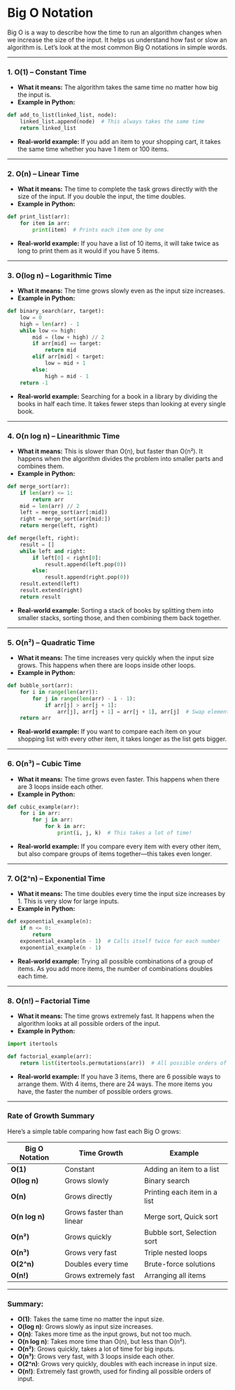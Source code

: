 

# Big O Notation 

Big O is a way to describe how the time to run an algorithm changes when we increase the size of the input. It helps us understand how fast or slow an algorithm is. Let’s look at the most common Big O notations in simple words.

---

### **1. O(1) – Constant Time**
- **What it means:** The algorithm takes the same time no matter how big the input is.
- **Example in Python:**

```python
def add_to_list(linked_list, node):
    linked_list.append(node)  # This always takes the same time
    return linked_list
```

- **Real-world example:** If you add an item to your shopping cart, it takes the same time whether you have 1 item or 100 items.

---

### **2. O(n) – Linear Time**
- **What it means:** The time to complete the task grows directly with the size of the input. If you double the input, the time doubles.
- **Example in Python:**

```python
def print_list(arr):
    for item in arr:
        print(item)  # Prints each item one by one
```

- **Real-world example:** If you have a list of 10 items, it will take twice as long to print them as it would if you have 5 items.

---

### **3. O(log n) – Logarithmic Time**
- **What it means:** The time grows slowly even as the input size increases.
- **Example in Python:**

```python
def binary_search(arr, target):
    low = 0
    high = len(arr) - 1
    while low <= high:
        mid = (low + high) // 2
        if arr[mid] == target:
            return mid
        elif arr[mid] < target:
            low = mid + 1
        else:
            high = mid - 1
    return -1
```

- **Real-world example:** Searching for a book in a library by dividing the books in half each time. It takes fewer steps than looking at every single book.

---

### **4. O(n log n) – Linearithmic Time**
- **What it means:** This is slower than O(n), but faster than O(n²). It happens when the algorithm divides the problem into smaller parts and combines them.
- **Example in Python:**

```python
def merge_sort(arr):
    if len(arr) <= 1:
        return arr
    mid = len(arr) // 2
    left = merge_sort(arr[:mid])
    right = merge_sort(arr[mid:])
    return merge(left, right)

def merge(left, right):
    result = []
    while left and right:
        if left[0] < right[0]:
            result.append(left.pop(0))
        else:
            result.append(right.pop(0))
    result.extend(left)
    result.extend(right)
    return result
```

- **Real-world example:** Sorting a stack of books by splitting them into smaller stacks, sorting those, and then combining them back together.

---

### **5. O(n²) – Quadratic Time**
- **What it means:** The time increases very quickly when the input size grows. This happens when there are loops inside other loops.
- **Example in Python:**

```python
def bubble_sort(arr):
    for i in range(len(arr)):
        for j in range(len(arr) - i - 1):
            if arr[j] > arr[j + 1]:
                arr[j], arr[j + 1] = arr[j + 1], arr[j]  # Swap elements
    return arr
```

- **Real-world example:** If you want to compare each item on your shopping list with every other item, it takes longer as the list gets bigger.

---

### **6. O(n³) – Cubic Time**
- **What it means:** The time grows even faster. This happens when there are 3 loops inside each other.
- **Example in Python:**

```python
def cubic_example(arr):
    for i in arr:
        for j in arr:
            for k in arr:
                print(i, j, k)  # This takes a lot of time!
```

- **Real-world example:** If you compare every item with every other item, but also compare groups of items together—this takes even longer.

---

### **7. O(2^n) – Exponential Time**
- **What it means:** The time doubles every time the input size increases by 1. This is very slow for large inputs.
- **Example in Python:**

```python
def exponential_example(n):
    if n <= 0:
        return
    exponential_example(n - 1)  # Calls itself twice for each number
    exponential_example(n - 1)
```

- **Real-world example:** Trying all possible combinations of a group of items. As you add more items, the number of combinations doubles each time.

---

### **8. O(n!) – Factorial Time**
- **What it means:** The time grows extremely fast. It happens when the algorithm looks at all possible orders of the input.
- **Example in Python:**

```python
import itertools

def factorial_example(arr):
    return list(itertools.permutations(arr))  # All possible orders of items
```

- **Real-world example:** If you have 3 items, there are 6 possible ways to arrange them. With 4 items, there are 24 ways. The more items you have, the faster the number of possible orders grows.

---

### **Rate of Growth Summary**

Here’s a simple table comparing how fast each Big O grows:

| Big O Notation | Time Growth      | Example                             |
|-----------------|------------------|-------------------------------------|
| **O(1)**        | Constant         | Adding an item to a list           |
| **O(log n)**    | Grows slowly     | Binary search                      |
| **O(n)**        | Grows directly   | Printing each item in a list       |
| **O(n log n)**  | Grows faster than linear | Merge sort, Quick sort           |
| **O(n²)**       | Grows quickly    | Bubble sort, Selection sort        |
| **O(n³)**       | Grows very fast  | Triple nested loops                |
| **O(2^n)**      | Doubles every time | Brute-force solutions             |
| **O(n!)**       | Grows extremely fast | Arranging all items              |

---

### **Summary:**
- **O(1)**: Takes the same time no matter the input size.
- **O(log n)**: Grows slowly as input size increases.
- **O(n)**: Takes more time as the input grows, but not too much.
- **O(n log n)**: Takes more time than O(n), but less than O(n²).
- **O(n²)**: Grows quickly, takes a lot of time for big inputs.
- **O(n³)**: Grows very fast, with 3 loops inside each other.
- **O(2^n)**: Grows very quickly, doubles with each increase in input size.
- **O(n!)**: Extremely fast growth, used for finding all possible orders of input.


```

